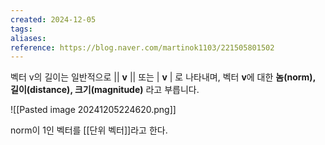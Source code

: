 ```yaml
---
created: 2024-12-05
tags: 
aliases: 
reference: https://blog.naver.com/martinok1103/221505801502
---
```

벡터 v의 길이는 일반적으로 || **v** || 또는 | **v** | 로 나타내며, 벡터 **v**에 대한 **놈(norm), 길이(distance), 크기(magnitude)** 라고 부릅니다.

![[Pasted image 20241205224620.png]]

norm이 1인 벡터를 [[단위 벡터]]라고 한다.